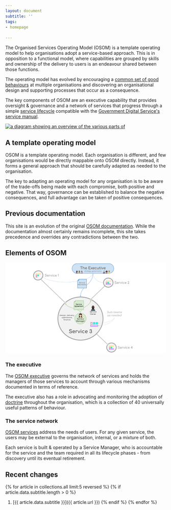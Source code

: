 ```yaml
---
layout: document
subtitle: ''
tags:
- homepage

---
```

The Organised Services Operating Model (OSOM) is a template operating
model to help organisations adopt a service-based approach. This is in
opposition to a functional model, where capabilities are grouped by
skills and ownership of the delivery to users is an endeavour shared
between those functions.

The operating model has evolved by encouraging a [common set of good behaviours](/doctrine) at multiple organisations and discovering an organisational design and supporting processes that occur as a consequence.

The key components of OSOM are an executive capability that provides
oversight & governance and a network of services that progress through
a simple [service lifecycle](/lifecycle) compatible with the
[Government Digital
Service's](https://www.gov.uk/government/organisations/government-digital-service)
[service manual](https://www.gov.uk/service-manual).

[![a diagram showing an overview of the various parts of](/assets/img/opmodel-overview.jpg "OSOM
Oviewview")](/assets/img/opmodel-overview.jpg "Operating model
overview diagram")

## A template operating model

OSOM is a template operating model. Each organisation is different,
and few organisations would be directly mappable onto OSOM
directly. Instead, it forms a general approach that should be
carefully adapted as needed to the organisation.

The key to adapting an operating model for any organisation is to be aware of the trade-offs being made with each compromise, both positive and negative. That way, governance can be established to balance the negative consequences, and full advantage can be taken of positive consequences.

## Previous documentation

This site is an evolution of the original [OSOM
documentation](http://stance.consulting/osom/). While the
documentation almost certainly remains incomplete, this site takes
precedence and overrides any contradictions between the two.

## Elements of OSOM

![](/assets/img/osom-overview.svg)

### The executive

The [OSOM executive](/executive) governs the network of services and
holds the managers of those services to account through various
mechanisms documented in terms of reference.

The executive also has a role in advocating and monitoring the
adoption of [doctrine](/doctrine) throughout the organisation, which
is a collection of 40 universally useful patterns of behaviour.

### The service network

[OSOM services](/services/) address the needs of users. For any given
service, the users may be external to the organisation, internal, or a
mixture of both.

Each service is built & operated by a Service Manager, who is
accountable for the service and the team required in all its lifecycle
phases - from discovery until its eventual retirement.

## Recent changes

{% for article in collections.all limit:5 reversed %}
{% if article.data.subtitle.length > 0 %}
1. [{{ article.data.subtitle }}]({{ article.url }})
{% endif %}
{% endfor %}